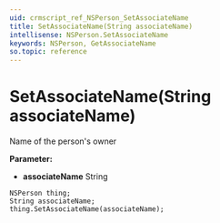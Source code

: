 ```yaml
---
uid: crmscript_ref_NSPerson_SetAssociateName
title: SetAssociateName(String associateName)
intellisense: NSPerson.SetAssociateName
keywords: NSPerson, GetAssociateName
so.topic: reference
---
```


# SetAssociateName(String associateName)

Name of the person's owner

**Parameter:** 
* **associateName** String

```crmscript
NSPerson thing;
String associateName;
thing.SetAssociateName(associateName);
```

